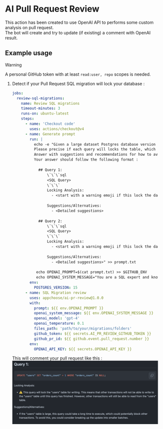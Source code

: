 # AI Pull Request Review

This action has been created to use OpenAI API to performs some custom analysis on pull request.  
The bot will create and try to update (if existing) a comment with OpenAI result.

## Example usage

> [!WARNING]  
> A personal GitHub token with at least `read:user, repo` scopes is needed.

1. Detect if your Pull Request SQL migration will lock your database :

   ```yaml
   jobs:
     review-sql-migrations:
       name: Review SQL migrations
       timeout-minutes: 3
       runs-on: ubuntu-latest
       steps:
         - name: 'Checkout code'
           uses: actions/checkout@v4
         - name: Generate prompt
           run: |
             echo -e "Given a large dataset Postgres database version $POSTGRES_VERSION, for each distinct SQL query at the end of my prompt, knowing that they will be executed into a single transaction.
             Please precise if each query will locks the table, which type of postgres lock it will uses and if it will prevents other transactions from reading or writing to the table.
             Answer with suggestions and recommendations for how to avoid it (do not include NOWAIT option). Include indexes suggestions if you think he can speed up any query.
             Your answer should follow the following format :

               ## Query 1:
                   \`\`\`sql
                   <SQL Query>
                   \`\`\`
                   Locking Analysis:
                     - <start with a warning emoji if this lock the database, then detailed analysis with bold result of the locking result>

                   Suggestions/Alternatives:
                     - <Detailed suggestions>

               ## Query 2:
                   \`\`\`sql
                   <SQL Query>
                   \`\`\`
                   Locking Analysis:
                     - <start with a warning emoji if this lock the database, then detailed analysis with bold result of the locking result>

                   Suggestions/Alternatives:
                     - <Detailed suggestions>" >> prompt.txt

              echo OPENAI_PROMPT=$(cat prompt.txt) >> $GITHUB_ENV
              echo OPENAI_SYSTEM_MESSAGE="You are a SQL expert and knowledgeable about large datasets in Postgres version $POSTGRES_VERSION."
           env:
             POSTGRES_VERSION: 15
         - name: SQL Migration review
           uses: appchoose/ai-pr-review@1.0.0
           with:
             prompt: ${{ env.OPENAI_PROMPT }}
             openai_system_message: ${{ env.OPENAI_SYSTEM_MESSAGE }}
             openai_model: 'gpt-4'
             openai_temperature: 0.1
             files_path: 'path/to/your/migrations/folders'
             github_token: ${{ secrets.AI_PR_REVIEW_GITHUB_TOKEN }}
             github_pr_id: ${{ github.event.pull_request.number }}
           env:
             OPENAI_API_KEY: ${{ secrets.OPENAI_API_KEY }}
   ```

   This will comment your pull request like this :
   ![migration_openai_comment](./doc/assets/example_migration.png)
